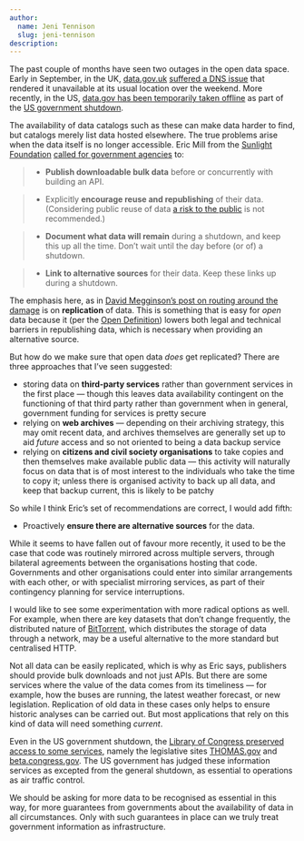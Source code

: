 ```yaml
---
author:
  name: Jeni Tennison
  slug: jeni-tennison
description: 
---
```


<p>The past couple of months have seen two outages in the open data space. Early in September, in the UK, <a rel="external" href="http://data.gov.uk">data.gov.uk</a> <a rel="external" href="https://twitter.com/DataGovUK/status/376434949840056320">suffered a DNS issue</a> that rendered it unavailable at its usual location over the weekend. More recently, in the US, <a rel="external" href="http://techpresident.com/news/24394/shutdown-sets-data-and-api-scramble">data.gov has been temporarily taken offline</a> as part of the <a rel="external" href="http://en.wikipedia.org/wiki/United_States_federal_government_shutdown_of_2013">US government shutdown</a>.</p>

<p>The availability of data catalogs such as these can make data harder to find, but catalogs merely list data hosted elsewhere. The true problems arise when the data itself is no longer accessible. Eric Mill from the <a rel="external" href="http://sunlightfoundation.com">Sunlight Foundation</a> <a rel="external" href="http://sunlightfoundation.com/blog/2013/10/02/government-apis-arent-a-backup-plan/">called for government agencies</a> to:</p>

<blockquote>
  <ul>
    <li><strong>Publish downloadable bulk data</strong> before or concurrently with building an API.</li>
  </ul>
</blockquote>

<blockquote>
  <ul>
    <li>Explicitly <strong>encourage reuse and republishing</strong> of their data. (Considering public reuse of data <a href="">a risk to the public</a> is not recommended.)</li>
  </ul>
</blockquote>

<blockquote>
  <ul>
    <li><strong>Document what data will remain</strong> during a shutdown, and keep this up all the time. Don&rsquo;t wait until the day before (or of) a shutdown.</li>
  </ul>
</blockquote>

<blockquote>
  <ul>
    <li><strong>Link to alternative sources</strong> for their data. Keep these links up during a shutdown.</li>
  </ul>
</blockquote>

<p>The emphasis here, as in <a rel="external" href="http://quoderat.megginson.com/2013/10/01/can-open-data-route-around-damage/">David Megginson&rsquo;s post on routing around the damage</a> is on <strong>replication</strong> of data. This is something that is easy for <em>open</em> data because it (per the <a rel="external" href="http://opendefinition.org/">Open Definition</a>) lowers both legal and technical barriers in republishing data, which is necessary when providing an alternative source.</p>

<p>But how do we make sure that open data <em>does</em> get replicated? There are three approaches that I&rsquo;ve seen suggested:</p>

<ul>
  <li>storing data on <strong>third-party services</strong> rather than government services in the first place — though this leaves data availability contingent on the functioning of that third party rather than government when in general, government funding for services is pretty secure</li>
  <li>relying on <strong>web archives</strong> — depending on their archiving strategy, this may omit recent data, and archives themselves are generally set up to aid <em>future</em> access and so not oriented to being a data backup service</li>
  <li>relying on <strong>citizens and civil society organisations</strong> to take copies and then themselves make available public data — this activity will naturally focus on data that is of most interest to the individuals who take the time to copy it; unless there is organised activity to back up all data, and keep that backup current, this is likely to be patchy</li>
</ul>

<p>So while I think Eric&rsquo;s set of recommendations are correct, I would add fifth:</p>

<ul>
  <li>Proactively <strong>ensure there are alternative sources</strong> for the data.</li>
</ul>

<p>While it seems to have fallen out of favour more recently, it used to be the case that code was routinely mirrored across multiple servers, through bilateral agreements between the organisations hosting that code. Governments and other organisations could enter into similar arrangements with each other, or with specialist mirroring services, as part of their contingency planning for service interruptions.</p>

<p>I would like to see some experimentation with more radical options as well. For example, when there are key datasets that don&rsquo;t change frequently, the distributed nature of <a rel="external" href="http://en.wikipedia.org/wiki/BitTorrent">BitTorrent</a>, which distributes the storage of data through a network, may be a useful alternative to the more standard but centralised HTTP.</p>

<p>Not all data can be easily replicated, which is why as Eric says, publishers should provide bulk downloads and not just APIs. But there are some services where the value of the data comes from its timeliness — for example, how the buses are running, the latest weather forecast, or new legislation. Replication of old data in these cases only helps to ensure historic analyses can be carried out. But most applications that rely on this kind of data will need something <em>current</em>.</p>

<p>Even in the US government shutdown, the <a rel="external" href="http://www.loc.gov/today/pr/2013/13-A07.html">Library of Congress preserved access to some services</a>, namely the legislative sites <a rel="external" href="http://THOMAS.gov">THOMAS.gov</a> and <a rel="external" href="http://beta.congress.gov">beta.congress.gov</a>. The US government has judged these information services as excepted from the general shutdown, as essential to operations as air traffic control.</p>

<p>We should be asking for more data to be recognised as essential in this way, for more guarantees from governments about the availability of data in all circumstances. Only with such guarantees in place can we truly treat government information as infrastructure.</p>
